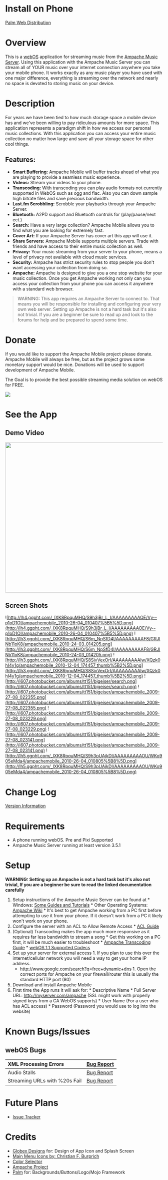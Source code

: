 

# Install on Phone #
[Palm Web Distribution](http://developer.palm.com/appredirect/?packageid=com.app.ampachemobile)
# Overview #
This is a [webOS](http://en.wikipedia.org/wiki/WebOS) application for streaming music from the [Ampache Music Server](http://ampache.org/).  Using this application with the Ampache Music Server you can stream all of YOUR music over your internet connection anywhere you take your mobile phone.  It works exactly as any music player you have used with one major difference, everything is streaming over the network and nearly no space is devoted to storing music on your device.
# Description #
For years we have been tied to how much storage space a mobile device has and we've been willing to pay ridiculous amounts for more space.  This application represents a paradigm shift in how we access our personal music collections.  With this application you can access your entire music collection no matter how large and save all your storage space for other cool things.
## Features: ##
  * **Smart Buffering:** Ampache Mobile will buffer tracks ahead of what you are playing to provide a seamless music experience.
  * **Videos:** Stream your videos to your phone.
  * **Transcoding:** With transcoding you can play audio formats not currently supported in WebOS such as ogg and flac.  Also you can down sample high bitrate files and save precious bandwidth.
  * **Last.fm Scrobbling:** Scrobble your playbacks through your Ampache Server.
  * **Bluetooth:** A2PD support and Bluetooth controls for (play/pause/next ect.)
  * **Search:**  Have a very large collection? Ampache Mobile allows you to find what you are looking for extremely fast.
  * **Cover Art:** If your Ampache Server has cover art this app will use it.
  * **Share Servers:** Ampache Mobile supports multiple servers.  Trade with friends and have access to their entire music collection as well.
  * **Privacy:** Your music streaming from your server to your phone, means a level of privacy not available with cloud music services.
  * **Security:** Ampache has strict security rules to stop people you don't want accessing your collection from doing so.
  * **Ampache:** Ampache is designed to give you a one stop website for your music collection.  Once you get Ampache working not only can you access your collection from your phone you can access it anywhere with a standard web browser.

> WARNING: This app requires an Ampache Server to connect to.  That means you will be responsible for installing and configuring your very own web server.  Setting up Ampache is not a hard task but it's also not trivial. If you are a beginner be sure to read up and look to the forums for help and be prepared to spend some time.

# Donate #
If you would like to support the Ampache Mobile project please donate.  Ampache Mobile will always be free, but as the project grows some monetary support would be nice.  Donations will be used to support development of Ampache Mobile.

The Goal is to provide the best possible streaming media solution on webOS for FREE.

[![](https://www.paypal.com/en_US/i/btn/btn_donate_SM.gif)](https://www.paypal.com/cgi-bin/webscr?cmd=_donations&business=RZKZ3GCDQUWY8&lc=US&item_name=Ampache%20Mobile&currency_code=USD&bn=PP%2dDonationsBF%3abtn_donateCC_LG%2egif%3aNonHosted)
# See the App #
## Demo Video ##
<a href='http://www.youtube.com/watch?feature=player_embedded&v=V2DzNXyeMU0' target='_blank'><img src='http://img.youtube.com/vi/V2DzNXyeMU0/0.jpg' width='640' height=480 /></a>
## Screen Shots ##
![http://lh4.ggpht.com/_IXK8RpquMHQ/S9h3jBr_L_I/AAAAAAAAAOE/Vy--p1oD1OI/ampachemobile_2010-26-04_010407%5B5%5D.png](http://lh4.ggpht.com/_IXK8RpquMHQ/S9h3jBr_L_I/AAAAAAAAAOE/Vy--p1oD1OI/ampachemobile_2010-26-04_010407%5B5%5D.png)
![http://lh3.ggpht.com/_IXK8RpquMHQ/S6m_NpSfD4I/AAAAAAAAAF8/GRJINb11oK8/ampachemobile_2010-24-03_014205.png](http://lh3.ggpht.com/_IXK8RpquMHQ/S6m_NpSfD4I/AAAAAAAAAF8/GRJINb11oK8/ampachemobile_2010-24-03_014205.png)
![http://lh3.ggpht.com/_IXK8RpquMHQ/S8SivVexOrI/AAAAAAAAAIw/XQzk0hI4y1g/ampachemobile_2010-12-04_174457_thumb%5B2%5D.png](http://lh3.ggpht.com/_IXK8RpquMHQ/S8SivVexOrI/AAAAAAAAAIw/XQzk0hI4y1g/ampachemobile_2010-12-04_174457_thumb%5B2%5D.png)
![http://i607.photobucket.com/albums/tt151/bjgeiser/search.png](http://i607.photobucket.com/albums/tt151/bjgeiser/search.png)
![http://i607.photobucket.com/albums/tt151/bjgeiser/ampachemobile_2009-27-08_022355.png](http://i607.photobucket.com/albums/tt151/bjgeiser/ampachemobile_2009-27-08_022355.png)
![http://i607.photobucket.com/albums/tt151/bjgeiser/ampachemobile_2009-27-08_023229.png](http://i607.photobucket.com/albums/tt151/bjgeiser/ampachemobile_2009-27-08_023229.png)
![http://i607.photobucket.com/albums/tt151/bjgeiser/ampachemobile_2009-27-08_023141.png](http://i607.photobucket.com/albums/tt151/bjgeiser/ampachemobile_2009-27-08_023141.png)
![http://lh5.ggpht.com/_IXK8RpquMHQ/S9h3pUAjkDI/AAAAAAAAAOU/WKo905eMda4/ampachemobile_2010-26-04_010805%5B8%5D.png](http://lh5.ggpht.com/_IXK8RpquMHQ/S9h3pUAjkDI/AAAAAAAAAOU/WKo905eMda4/ampachemobile_2010-26-04_010805%5B8%5D.png)
# Change Log #
[Version Information](ChangeLog.md)
# Requirements #
  * A phone running webOS.  Pre and Pixi Supported
  * Ampache Music Server running at least version 3.5.1
# Setup #
**WARNING: Setting up an Ampache is not a hard task but it's also not trivial, If you are a beginner be sure to read the linked documentation carefully**
  1. Setup instructions of the Ampache Music Server can be found at
    * Windows: [Some Guides and Tutorials](WindowsAmpacheServer.md)
    * Other Operating Systems: [Ampache Wiki](http://ampache.org/wiki/)
    * It's best to get Ampache working from a PC first before attempting to use it from your phone.  If it doesn't work from a PC it likely won't work on your phone.
  1. Configure the server with an ACL to Allow Remote Access
    * [ACL Guide](http://ampache.org/wiki/config:acl)
  1. (Optional) Transcoding makes the app much more responsive as it requires far less bandwidth to stream a song
    * Get this working on a PC first, it will be much easier to troubleshoot
    * [Ampache Transcoding Guide](http://ampache.org/wiki/config:transcode)
    * [webOS 1.1 Supported Codecs](http://developer.palm.com/index.php?option=com_content&view=article&id=1741)
  1. Set up your server for external access
    1. If you plan to use this over the internet/cellular network you will need a way to get your home IP address.
      * http://www.google.com/search?q=free+dynamic+dns
    1. Open the correct ports for Ampache on your firewall/router this is usually the standard HTTP port (80)
  1. Download and install Ampache Mobile
  1. First time the App runs it will ask for:
    * Descriptive Name
    * Full Server URL: http://myserver.com/ampache (SSL might work with properly signed keys from a CA WebOS supports)
    * User Name (For a user who has ACL access)
    * Password  (Password you would use to log into the website)
# Known Bugs/Issues #
## webOS Bugs ##
|XML Processing Errors | [Bug Report](https://developer.palm.com/distribution/viewtopic.php?f=80&t=6719) |
|:---------------------|:--------------------------------------------------------------------------------|
|Audio Stalls          | [Bug Report](https://developer.palm.com/distribution/viewtopic.php?f=80&t=6661) |
|Streaming URLs with %20s Fail | [Bug Report](https://developer.palm.com/distribution/viewtopic.php?f=80&t=6680) |

# Future Plans #
  * [Issue Tracker](http://code.google.com/p/ampache-mobile/issues/list)
# Credits #
  * [Globex Designs](http://www.globexdesigns.com/) for: Design of App Icon and Splash Screen
  * [Main Menu Icons by:   Christian F. Burprich](http://chrfb.deviantart.com/art/quot-ecqlipse-2-quot-PNG-59941546)
  * [Color Selector](http://ecritters.biz/colorselector/)
  * [Ampache Project](http://ampache.org)
  * [Palm](http://www.palm.com) for: Backgrounds/Buttons/Logo/Mojo Framework